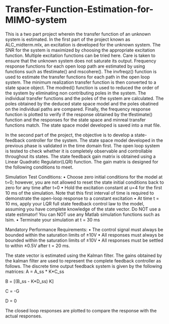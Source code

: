 # Transfer-Function-Estimation-for-MIMO-system

This is a two part project wherein the transfer function of an unknown system is estimated.
In the first part of the project known as ALC_midterm.mlx, an excitation is developed for the unknown system.
The SNR for the system is maximized by choosing the appropriate excitation function. Multiple excitation functions can be tried here.
Care is taken to ensure that the unknown system does not saturate its output.
Frequency response functions for each open loop path are estimated by using functions such as tfestimate() and mscohere().
The invfreqz() function is used to estimate the transfer functions for each path in the open loop system. 
The minimum realization transfer function is then converted to a state space object. The modred() function is used to reduced the order of the system by eliminating non contributing poles in the system.
The individual transfer functions and the poles of the system are calculated. The poles obtained by the deduced state space model and the poles obatined on the individual paths are compared.
Finally, the frequency response function is plotted to verify if the response obtained by the tfestimate() function and the responses for the state space and minreal transfer functions match.
The state space model developed is saved into a mat file.

In the second part of the project, the objective is to develop a state-feedback controller for the system. 
The state space model developed in the previous phase is validated in the time domain first.
The open loop system is tested to check whether it is completely observable and controllable throughout its states.
The state feedback gain matrix is obtained using a Linear Quadratic Regulator(LQR) function. The gain matrix is designed for the following conditions to meet.

Simulation Test Conditions:
• Choose zero initial conditions for the model at t=0; however, you are not allowed to reset the state initial conditions back to zero for any time after t=0
• Hold the excitation constant at u=4 for the first 10 ms of the simulation. Note that this first interval of time is required to demonstrate the open-loop response to a constant excitation
• At time t = 10 ms, apply your LQR full state feedback control law to the model, assuming you have complete knowledge of the state vector. Do NOT use a state estimator! You can NOT use any Matlab simulation functions such as lsim.
• Terminate your simulation at t = 30 ms

Mandatory Performance Requirements:
• The control signal must always be bounded within the saturation limits of ±10V
• All responses must always be bounded within the saturation limits of ±10V
• All responses must be settled to within ±0.5V after t = 20 ms.

The state vector is estimated using the Kalman filter. The gains obtained by the kalman filter are used to represent the complete feedback controller as follows. 
The discrete time output feedback system is given by the following matrices:
A = A_ss * K*C_ss

B = [(B_ss - K*D_ss) K]

C = -G

D = 0

The closed loop responses are plotted to compare the response with the actual responses. 

